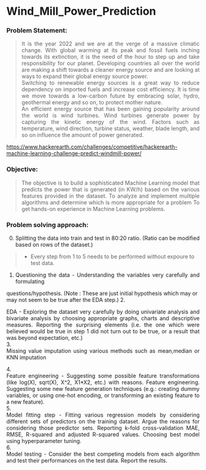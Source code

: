 # Wind_Mill_Power_Prediction

### Problem Statement:

> <div style="text-align: justify">It is the year 2022 and we are at the verge of a massive climatic change. With global warming at its peak and fossil fuels inching towards its extinction, it is the need of the hour to step up and take responsibility for our planet. Developing countries all over the world are making a shift towards a cleaner energy source and are looking at ways to expand their global energy source power.</div>
> <div style="text-align: justify">Switching to renewable energy sources is a great way to reduce dependency on imported fuels and increase cost efficiency. It is time we move towards a low-carbon future by embracing solar, hydro, geothermal energy and so on, to protect mother nature.</div>
> <div style="text-align: justify">An efficient energy source that has been gaining popularity around the world is wind turbines. Wind turbines generate power by capturing the kinetic energy of the wind. Factors such as temperature, wind direction, turbine status, weather, blade length, and so on influence the amount of power generated.</div>

https://www.hackerearth.com/challenges/competitive/hackerearth-machine-learning-challenge-predict-windmill-power/

### Objective:

> <div style="text-align: justify">The objective is to build a sophisticated Machine Learning model that predicts the power that is generated (in KW/h) based on the various features provided in the dataset. To analyze and implement multiple algorithms and determine which is more appropriate for a problem To get hands-on experience in Machine Learning problems.</div>

### Problem solving approach:

0. <div style="text-align: justify">Splitting the data into train and test in 80:20 ratio. (Ratio can be modified based on rows of the dataset.)</div>

> - Every step from 1 to 5 needs to be performed without expoure to test data.
1. <div style="text-align: justify">Questioning the data - Understanding the variables very carefully and formulating
questions/hypothesis. (Note : These are just initial hypothesis which may or may not seem to be
true after the EDA step.)</div>
2. <div style="text-align: justify">EDA - Exploring the dataset very carefully by doing univariate analysis and bivariate analysis by choosing appropriate graphs, charts and descriptive measures. Reporting the surprising elements (i.e. the one which were believed would be true in step 1 did not turn out to be true, or a result that was beyond expectation, etc.)</div>
3. <div style="text-align: justify">Missing value imputation using various methods such as mean,median or KNN imputation
</div>
4. <div style="text-align: justify">Feature engineering - Suggesting some possible feature transformations (like log(X), sqrt(X), X^2, X1*X2, etc.) with reasons. Feature engineering. Suggesting some new feature generation techniques (e.g.: creating dummy variables, or using one-hot encoding, or transforming an existing feature to a new feature).</div>
5. <div style="text-align: justify">Model fitting step - Fitting various regression models by considering different sets of predictors on the training dataset. Argue the reasons for considering those predictor sets. Reporting k-fold cross-validation MAE, RMSE, R-squared and adjusted R-squared values. Choosing best model using hyperparameter tuning.</div>
6. <div style="text-align: justify">Model testing - Consider the best competing models from each algorithm and test their performances on the test data. Report the results.</div>

